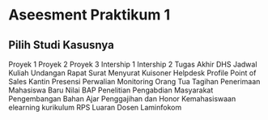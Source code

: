 # Aseesment Praktikum 1
## Pilih Studi Kasusnya

Proyek 1
Proyek 2
Proyek 3
Intership 1
Intership 2
Tugas Akhir
DHS
Jadwal Kuliah
Undangan Rapat
Surat Menyurat
Kuisoner
Helpdesk
Profile
Point of Sales Kantin
Presensi
Perwalian
Monitoring Orang Tua
Tagihan
Penerimaan Mahasiswa Baru
Nilai
BAP
Penelitian
Pengabdian Masyarakat
Pengembangan Bahan Ajar
Penggajihan dan Honor
Kemahasiswaan
elearning
kurikulum RPS
Luaran Dosen
Laminfokom